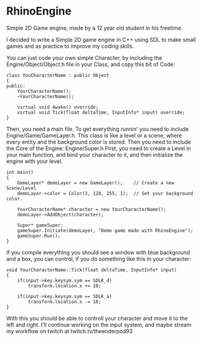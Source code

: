 # RhinoEngine
Simple 2D Game engine, made by a 12 year old student in his freetime.

I decided to write a Simple 2D game engine in C++ using SDL to make small games and as
practice to improve my coding skills. 

You can just code your own simple Character, by including the Engine/Object/Object.h file
in your Class, and copy this bit of Code:
```
class YouCharacterName : public Object
{
public:
    YourCharacterName();
    ~YourCharacterName();
  
    virtual void Awake() override;
    virtual void Tick(float deltaTime, InputInfo* input) override;
}
```
Then, you need a main file. To get everything runnin' you need to include Engine/Game/GameLayer.h.
This class is like a level or a scene, where every entity and the background color is stored.
Then you need to include the Core of the Engine: Engine/Super.h
First, you need to create a Level in your main function, and bind your character to it,
and then initialize the engine with your level.
```
int main()
{
    GameLayer* demoLayer = new GameLayer();    // Create a new Scene/Level
    demoLayer->color = Color(3, 128, 255, 1);  // Set your background color.
    
    YourCharacterName* character = new YourCharacterName();
    demoLayer->AddObject(character);
    
    Super* gameSuper;
    gameSuper.Initiate(demoLayer, "Demo game made with RhinoEngine");
    gameSuper.Run();
}
```
If you compile everything you should see a window with blue background
and a box, you can control, if you do something like this in your character:
```
void YourCharacterName::Tick(float deltaTime, InputInfo* input)
{
    if(input->key.keysym.sym == SDLK_d)
        transform.location.x += 10;
        
    if(input->key.keysym.sym == SDLK_a)
        transform.location.x -= 10;
}
```
With this you should be able to controll your character and move it to the left and right.
I'll continue working on the input system, and maybe stream 
my workflow on twitch at twitch.tv/theenderpod93
